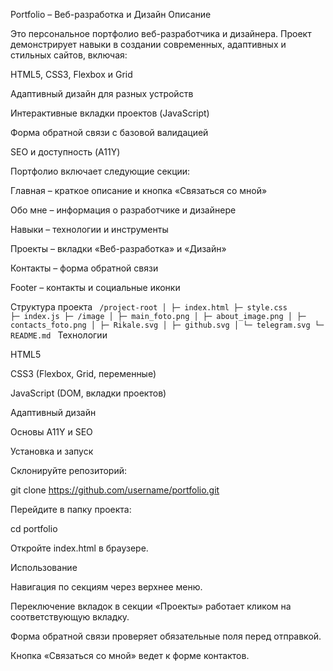 Portfolio – Веб-разработка и Дизайн
Описание

Это персональное портфолио веб-разработчика и дизайнера.
Проект демонстрирует навыки в создании современных, адаптивных и стильных сайтов, включая:

HTML5, CSS3, Flexbox и Grid

Адаптивный дизайн для разных устройств

Интерактивные вкладки проектов (JavaScript)

Форма обратной связи с базовой валидацией

SEO и доступность (A11Y)

Портфолио включает следующие секции:

Главная – краткое описание и кнопка «Связаться со мной»

Обо мне – информация о разработчике и дизайнере

Навыки – технологии и инструменты

Проекты – вкладки «Веб-разработка» и «Дизайн»

Контакты – форма обратной связи

Footer – контакты и социальные иконки

Структура проекта
<code>
/project-root
│
├─ index.html
├─ style.css
├─ index.js
├─ /image
│   ├─ main_foto.png
│   ├─ about_image.png
│   ├─ contacts_foto.png
│   ├─ Rikale.svg
│   ├─ github.svg
│   └─ telegram.svg
└─ README.md
</code>
Технологии

HTML5

CSS3 (Flexbox, Grid, переменные)

JavaScript (DOM, вкладки проектов)

Адаптивный дизайн

Основы A11Y и SEO

Установка и запуск

Склонируйте репозиторий:

git clone https://github.com/username/portfolio.git


Перейдите в папку проекта:

cd portfolio


Откройте index.html в браузере.

Использование

Навигация по секциям через верхнее меню.

Переключение вкладок в секции «Проекты» работает кликом на соответствующую вкладку.

Форма обратной связи проверяет обязательные поля перед отправкой.

Кнопка «Связаться со мной» ведет к форме контактов.
